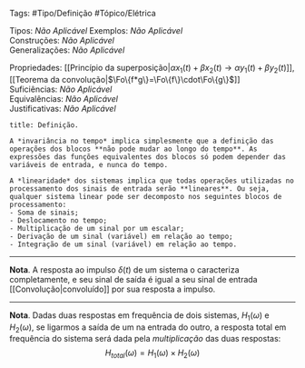 Tags: #Tipo/Definição #Tópico/Elétrica

Tipos: _Não Aplicável_ 
Exemplos: _Não Aplicável_  
Construções: _Não Aplicável_  
Generalizações: _Não Aplicável_

Propriedades: [[Princípio da superposição|$\alpha x_1(t)+\beta x_2(t)\to \alpha y_1(t)+\beta y_2(t)$]], [[Teorema da convolução|$\Fo\{f*g\}=\Fo\{f\}\cdot\Fo\{g\}$]]  
Suficiências: _Não Aplicável_  
Equivalências: _Não Aplicável_  
Justificativas: _Não Aplicável_

```ad-abstract
title: Definição.

A *invariância no tempo* implica simplesmente que a definição das operações dos blocos **não pode mudar ao longo do tempo**. As expressões das funções equivalentes dos blocos só podem depender das variáveis de entrada, e nunca do tempo.

A *linearidade* dos sistemas implica que todas operações utilizadas no processamento dos sinais de entrada serão **lineares**. Ou seja, qualquer sistema linear pode ser decomposto nos seguintes blocos de processamento:
- Soma de sinais;
- Deslocamento no tempo;
- Multiplicação de um sinal por um escalar;
- Derivação de um sinal (variável) em relação ao tempo;
- Integração de um sinal (variável) em relação ao tempo.
```
---
**Nota**. A resposta ao impulso $\delta(t)$ de um sistema o caracteriza completamente, e seu sinal de saída é igual a seu sinal de entrada [[Convolução|convoluído]] por sua resposta a impulso.

---
**Nota**. Dadas duas respostas em frequência de dois sistemas, $H_1(\omega)$ e $H_2(\omega)$, se ligarmos a saída de um na entrada do outro, a resposta total em frequência do sistema será dada pela *multiplicação* das duas respostas:
$$
H_{total}(\omega)=H_1(\omega)\times H_2(\omega)
$$